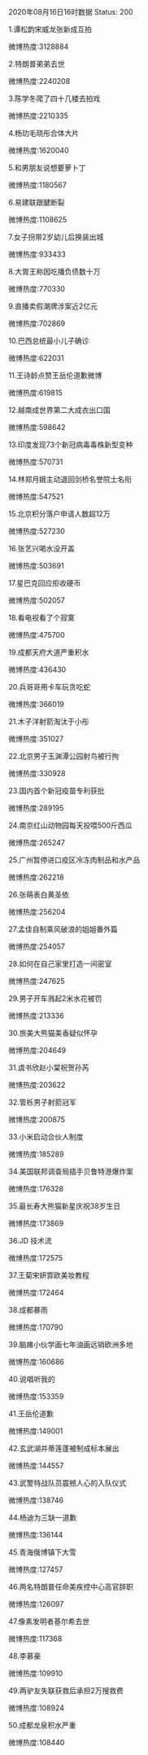 2020年08月16日16时数据
Status: 200

1.谭松韵宋威龙张新成互拍

微博热度:3128884

2.特朗普弟弟去世

微博热度:2240208

3.陈学冬爬了四十几楼去拍戏

微博热度:2210335

4.杨玏毛晓彤合体大片

微博热度:1620040

5.和男朋友说想要萝卜丁

微博热度:1180567

6.易建联跟腱断裂

微博热度:1108625

7.女子拐带2岁幼儿后换装出城

微博热度:933433

8.大胃王称因吃播负债数十万

微博热度:770330

9.直播卖假潮牌涉案近2亿元

微博热度:702869

10.巴西总统最小儿子确诊

微博热度:622031

11.王诗龄点赞王岳伦道歉微博

微博热度:619815

12.越南成世界第二大成衣出口国

微博热度:598642

13.印度发现73个新冠病毒毒株新型变种

微博热度:570731

14.林郑月娥主动退回剑桥名誉院士名衔

微博热度:547521

15.北京积分落户申请人数超12万

微博热度:527230

16.张艺兴喝水没开盖

微博热度:503691

17.星巴克回应拒收硬币

微博热度:502057

18.看电视看了个寂寞

微博热度:475700

19.成都天府大道严重积水

微博热度:436430

20.兵哥哥用卡车玩贪吃蛇

微博热度:366019

21.木子洋射箭淘汰于小彤

微博热度:351027

22.北京男子玉渊潭公园射鸟被行拘

微博热度:330928

23.国内首个新冠疫苗专利获批

微博热度:289195

24.南京红山动物园每天投喂500斤西瓜

微博热度:265247

25.广州暂停进口疫区冷冻肉制品和水产品

微博热度:262218

26.张萌表白黄圣依

微博热度:256204

27.孟佳自制乘风破浪的姐姐番外篇

微博热度:254057

28.如何在自己家里打造一间密室

微博热度:247625

29.男子开车溅起2米水花被罚

微博热度:213336

30.旅美大熊猫美香疑似怀孕

微博热度:204649

31.虞书欣赵小棠祝贺孙芮

微博热度:203622

32.管栎男子射箭冠军

微博热度:200875

33.小米启动合伙人制度

微博热度:185289

34.美国联邦调查局插手贝鲁特港爆炸案

微博热度:176328

35.最长寿大熊猫新星庆祝38岁生日

微博热度:173869

36.JD 技术流

微博热度:172575

37.王菊宋妍霏欧美妆教程

微博热度:172464

38.成都暴雨

微博热度:170790

39.脑瘫小伙学画七年油画远销欧洲多地

微博热度:160686

40.说唱听我的

微博热度:153359

41.王岳伦道歉

微博热度:149001

42.玄武湖并蒂莲蓬被制成标本展出

微博热度:144557

43.武警特战队员震撼人心的入队仪式

微博热度:138746

44.杨迪为三缺一道歉

微博热度:136144

45.青海俄博镇下大雪

微博热度:127457

46.两名特朗普任命美疾控中心高官辞职

微博热度:126097

47.像素发明者基尔希去世

微博热度:117368

48.李慕豪

微博热度:109910

49.两驴友失联获救后承担2万搜救费

微博热度:108924

50.成都龙泉积水严重

微博热度:108440

